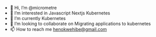 - 👋 Hi, I’m @micrometre
- 👀 I’m interested in Javascript Nextjs Kubernetes
- 🌱 I’m currently Kubernetes
- 💞️ I’m looking to collaborate on Migrating applications to kubernetes
- 📫 How to reach me henokwehibe@gmail.com

<!---
micrometre/micrometre is a ✨ special ✨ repository because its `README.md` (this file) appears on your GitHub profile.
You can click the Preview link to take a look at your changes.
--->
